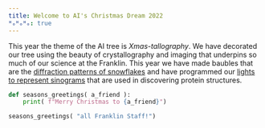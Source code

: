 ```yaml
---
title: Welcome to AI's Christmas Dream 2022
ᴴₒᴴₒᴴₒ: true
---
```


This year the theme of the AI tree is *Xmas-tallography*. We have decorated our tree using the beauty of crystallography and imaging that underpins so much of our science at the Franklin. This year we have made baubles that are the [diffraction patterns of snowflakes](snowflake_diffraction) and have programmed our [lights to represent sinograms](sinogram_lights) that are used in discovering protein structures. 

	

```python
def seasons_greetings( a_friend ):
    print( f"Merry Christmas to {a_friend}")

seasons_greetings( "all Franklin Staff!")
```
